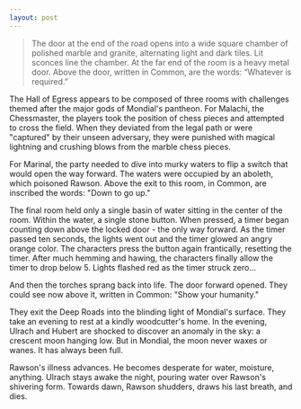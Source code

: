 ```yaml
---
layout: post
---
```

>The door at the end of the road opens into a wide square chamber of polished marble and granite, alternating light and dark tiles. Lit sconces line the chamber. At the far end of the room is a heavy metal door. Above the door, written in Common, are the words: “Whatever is required.” 

The Hall of Egress appears to be composed of three rooms with challenges themed after the major gods of Mondial's pantheon. For Malachi, the Chessmaster, the players took the position of chess pieces and attempted to cross the field. When they deviated from the legal path or were "captured" by their unseen adversary, they were punished with magical lightning and crushing blows from the marble chess pieces. 

For Marinal, the party needed to dive into murky waters to flip a switch that would open the way forward. The waters were occupied by an aboleth, which poisoned Rawson. Above the exit to this room, in Common, are inscribed the words: "Down to go up." 

The final room held only a single basin of water sitting in the center of the room. Within the water, a single stone button. When pressed, a timer began counting down above the locked door - the only way forward. As the timer passed ten seconds, the lights went out and the timer glowed an angry orange color. The characters press the button again frantically, resetting the timer. After much hemming and hawing, the characters finally allow the timer to drop below 5. Lights flashed red as the timer struck zero...

And then the torches sprang back into life. The door forward opened. They could see now above it, written in Common: "Show your humanity." 

They exit the Deep Roads into the blinding light of Mondial's surface. They take an evening to rest at a kindly woodcutter's home. In the evening, Ulrach and Hubert are shocked to discover an anomaly in the sky: a crescent moon hanging low. But in Mondial, the moon never waxes or wanes. It has always been full. 

Rawson's illness advances. He becomes desperate for water, moisture, anything. Ulrach stays awake the night, pouring water over Rawson's shivering form. Towards dawn, Rawson shudders, draws his last breath, and dies. 
